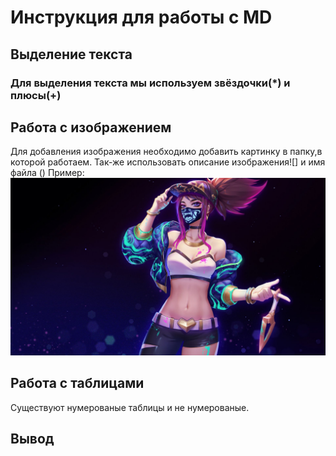 # Инструкция для работы с MD

## Выделение текста

### Для выделения текста мы используем звёздочки(*) и плюсы(+)

## Работа с изображением

Для добавления изображения необходимо добавить картинку в папку,в которой работаем.
Так-же использовать описание изображения![] и имя файла ()
Пример: 
![Лучшая девочка в лиге](Akali.jpg)
## Работа с таблицами

 Существуют нумерованые таблицы и не нумерованые.
 
## Вывод